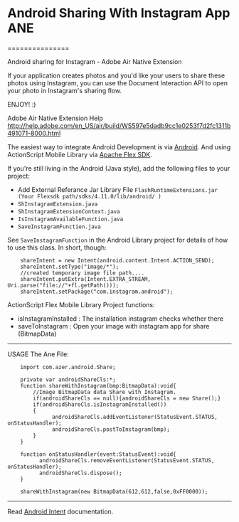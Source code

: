 # Android Sharing With Instagram App ANE
===============

Android sharing for Instagram - Adobe Air Native Extension

If your application creates photos and you'd like your users to share these photos using Instagram, you can use the Document Interaction API to open your photo in Instagram's sharing flow.

ENJOY! :)

Adobe Air Native Extension Help
http://help.adobe.com/en_US/air/build/WS597e5dadb9cc1e0253f7d2fc1311b491071-8000.html

The easiest way to integrate Android Development is via [Android](http://developer.android.com/index.html).
And using ActionScript Mobile Library via [Apache Flex SDK](http://flex.apache.org/).

If you're still living in the Android (Java style), add the following files to your project:

- Add External Referance Jar Library File `FlashRuntimeExtensions.jar (Your Flexsdk path/sdks/4.11.0/lib/android/ )`
- `ShInstagramExtension.java`
- `ShInstagramExtensionContext.java`
- `IsInstagramAvailableFunction.java`
- `SaveInstagramFunction.java`

See `SaveInstagramFunction` in the Android Library project for details of how to use this class. In short, though:

        shareIntent = new Intent(android.content.Intent.ACTION_SEND);
		shareIntent.setType("image/*");
		//created temporary image file path....
		shareIntent.putExtra(Intent.EXTRA_STREAM, Uri.parse("file://"+fl.getPath()));
		shareIntent.setPackage("com.instagram.android");


ActionScript Flex Mobile Library Project functions:

- isInstagramInstalled : The installation instagram checks whether there
- saveToInstagram : Open your image with instagram app for share (BitmapData)

----

USAGE The Ane File:


		import com.azer.android.Share;

		private var androidShareCls:*;
       	function shareWithInstagram(bmp:BitmapData):void{
	        //Image BitmapData data Share with Instagram.
	        if(androidShareCls == null){androidShareCls = new Share();}
	        if(androidShareCls.isInstagramInstalled())
	        {
	              androidShareCls.addEventListener(StatusEvent.STATUS, onStatusHandler);
	              androidShareCls.postToInstagram(bmp);
	        }
        }

        function onStatusHandler(event:StatusEvent):void{
              androidShareCls.removeEventListener(StatusEvent.STATUS, onStatusHandler);
              androidShareCls.dispose();
        }
		
		shareWithInstagram(new BitmapData(612,612,false,0xFF0000));
		

-----

Read [Android Intent](http://developer.android.com/reference/android/content/Intent.html) documentation.

